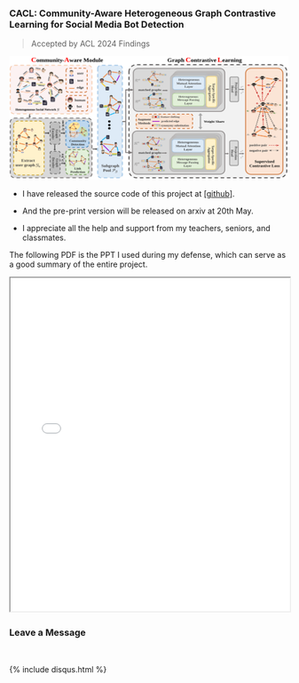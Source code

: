 ### CACL: Community-Aware Heterogeneous Graph Contrastive Learning for Social Media Bot Detection

>Accepted by ACL 2024 Findings

![CACL framework](../file/主图.svg)


- I have released the source code of this project at [[github]](https://github.com/SirryChen/CACL).

- And the pre-print version will be released on arxiv at 20th May.

- I appreciate all the help and support from my teachers, seniors, and classmates.

The following PDF is the PPT I used during my defense, which can serve as a good summary of the entire project.

<iframe src="../file/陈思远-答辩PPT.pdf" width="100%" height="600px"></iframe>

<br>

### Leave a Message

<br>

{% include disqus.html %} 

<br>